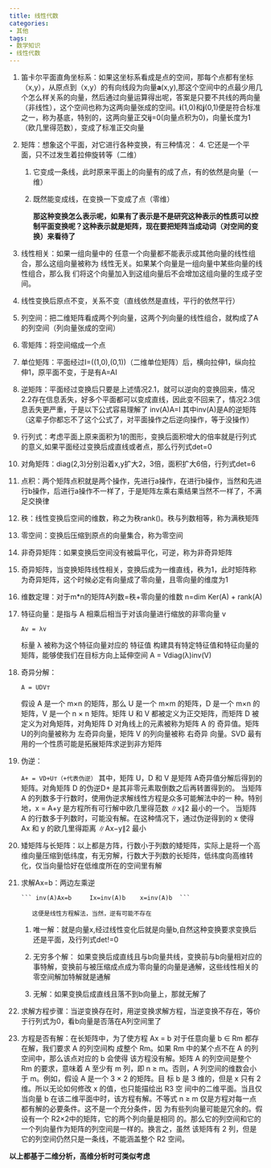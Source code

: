 ```yaml
---
title: 线性代数
categories:
- 其他
tags:
- 数学知识
- 线性代数
---
```

 1. 笛卡尔平面直角坐标系：如果这坐标系看成是点的空间，那每个点都有坐标（x,y），从原点到（x,y）的有向线段为向量**a**(x,y),那这个空间中的点最少用几个怎么样关系的向量，然后通过向量运算得出呢，答案是只要不共线的两向量（非线性），这个空间也称为这两向量张成的空间。**i**(1,0)和**j**(0,1)便是符合标准之一，称为基底，特别的，这两向量正交**ij**=0(向量点积为0)，向量长度为1（欧几里得范数），变成了标准正交向量

 2. 矩阵：想象这个平面，对它进行各种变换，有三种情况：
     4. 它还是一个平面，只不过发生着拉伸旋转等（二维）
     1. 它变成一条线，此时原来平面上的向量有的成了点，有的依然是向量（一维）
     1. 既然能变成线，在变换一下变成了点（零维）

         **那这种变换怎么表示呢，如果有了表示是不是研究这种表示的性质可以控制平面变换呢？这种表示就是矩阵，现在要把矩阵当成动词（对空间的变换）来看待了**

 3. 线性相关：如果一组向量中的 任意一个向量都不能表示成其他向量的线性组合，那么这组向量被称为 线性无关。如果某个向量是一组向量中某些向量的线性组合，那么我 们将这个向量加入到这组向量后不会增加这组向量的生成子空间。
 4. 线性变换后原点不变，关系不变（直线依然是直线，平行的依然平行）

 5. 列空间：把二维矩阵看成两个列向量，这两个列向量的线性组合，就构成了A的列空间（列向量张成的空间）

 6. 零矩阵：将空间缩成一个点

 7. 单位矩阵：平面经过I=((1,0),(0,1))（二维单位矩阵）后，横向拉伸1，纵向拉伸1，原平面不变，于是有A=AI

 8. 逆矩阵：平面经过变换后只要是上述情况2.1，就可以逆向的变换回来，情况2.2存在信息丢失，好多个平面都可以变成直线，因此变不回来了，情况2.3信息丢失更严重，于是以下公式容易理解了
    inv(A)A=I
   其中inv(A)是A的逆矩阵 （这辈子你都忘不了这个公式了，对平面操作之后逆向操作，等于没操作）


 9. 行列式：考虑平面上原来面积为1的图形，变换后面积增大的倍率就是行列式的意义,如果平面经过变换后成直线或者点，那么行列式det=0

 10. 对角矩阵：diag(2,3)分别沿着x,y扩大2，3倍，面积扩大6倍，行列式det=6


 11. 点积：两个矩阵点积就是两个操作，先进行a操作，在进行b操作，当然和先进行b操作，后进行a操作不一样了，于是矩阵左乘右乘结果当然不一样了，不满足交换律

 12. 秩：线性变换后空间的维数，称之为秩rank()。秩与列数相等，称为满秩矩阵

 13. 零空间：变换后压缩到原点的向量集合，称为零空间

 14. 非奇异矩阵：如果变换后空间没有被扁平化，可逆，称为非奇异矩阵

 15. 奇异矩阵，当变换矩阵线性相关，变换后成为一维直线，秩为1，此时矩阵称为奇异矩阵，这个时候必定有向量成了零向量，且零向量的维度为1

 16. 维数定理：对于m*n的矩阵A列数=秩+零向量的维数  n=dim Ker(A) + rank(A)

 17. 特征向量：是指与 A 相乘后相当于对该向量进行缩放的非零向量 v
     
     ``` Av = λv ```
     
     标量 λ 被称为这个特征向量对应的 特征值 构建具有特定特征值和特征向量的矩阵，能够使我们在目标方向上延伸空间
     A = Vdiag(λ)inv(V)

 18. 奇异分解： 
     
     ``` A = UDV⊤ ```
     
     假设 A 是一个 m×n 的矩阵，那么 U 是一个 m×m 的矩阵，D 是一个 m×n 的矩阵，V 是一个 n × n 矩阵。矩阵 U 和 V 都被定义为正交矩阵，而矩阵 D 被定义为对角矩阵，对角矩阵 D 对角线上的元素被称为矩阵 A 的 奇异值。矩阵 U的列向量被称为 左奇异向量，矩阵 V 的列向量被称 右奇异 向量。SVD 最有用的一个性质可能是拓展矩阵求逆到非方矩阵

 19. 伪逆：
     
     ``` A+ = VD+U⊤（+代表伪逆） ``` 
     其中，矩阵 U，D 和 V 是矩阵 A奇异值分解后得到的矩阵。对角矩阵 D 的伪逆D+ 是其非零元素取倒数之后再转置得到的。 当矩阵 A 的列数多于行数时，使用伪逆求解线性方程是众多可能解法中的一 种。特别地，x =  A+y 是方程所有可行解中欧几里得范数 ∥x∥2 最小的一个。 当矩阵 A 的行数多于列数时，可能没有解。在这种情况下，通过伪逆得到的  x 使得 Ax 和 y 的欧几里得距离 ∥Ax−y∥2 最小

 20. 矮矩阵与长矩阵：以上都是方阵，行数小于列数的矮矩阵，实际上是将一个高维向量压缩到低纬度，有无穷解，行数大于列数的长矩阵，低纬度向高维转化，仅当向量恰好在低维度所在的空间里有解
 
 21. 求解Ax=b：两边左乘逆
           
         
         ``` inv(A)Ax=b     Ix=inv(A)b    x=inv(A)b  ```
         
            这便是线性方程解法，当然，逆有可能不存在
        
     
      1. 唯一解：就是向量x,经过线性变化后就是向量b,自然这种变换要求变换后还是平面，及行列式det!=0
     
       
     
      1. 无穷多个解：
         如果变换后成直线且与b向量共线，变换前与b向量相对应的事特解，变换前与被压缩成点成为零向量的向量是通解，这些线性相关的零空间解加特解就是通解
     
       
     
      1. 无解：如果变换后成直线且落不到b向量上，那就无解了

 22. 求解方程步骤：当逆变换存在时，用逆变换求解方程，当逆变换不存在，等价于行列式为0，看b向量是否落在A列空间里了

 23. 方程是否有解：在长矩阵中，为了使方程 Ax = b 对于任意向量 b ∈ Rm 都存在解，我们要求 A 的列空间构 成整个 Rm。如果 Rm 中的某个点不在 A 的列空间中，那么该点对应的 b 会使得 该方程没有解。矩阵 A 的列空间是整个 Rm 的要求，意味着 A 至少有 m 列，即 n ≥ m。否则，A 列空间的维数会小于 m。例如，假设 A 是一个 3 × 2 的矩阵。目 标 b 是 3 维的，但是 x 只有 2 维。所以无论如何修改 x 的值，也只能描绘出 R3 空 间中的二维平面。当且仅当向量 b 在该二维平面中时，该方程有解。不等式 n ≥ m 仅是方程对每一点都有解的必要条件。这不是一个充分条件，因 为有些列向量可能是冗余的。假设有一个 R2×2中的矩阵，它的两个列向量是相同 的。那么它的列空间和它的一个列向量作为矩阵的列空间是一样的。换言之，虽然 该矩阵有 2
 列，但是它的列空间仍然只是一条线，不能涵盖整个 R2 空间。

**以上都基于二维分析，高维分析时可类似考虑**
